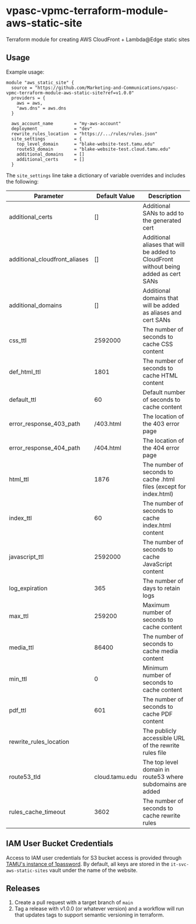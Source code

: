 # vpasc-vpmc-terraform-module-aws-static-site

Terraform module for creating AWS CloudFront + Lambda@Edge static sites

## Usage

Example usage:

```hcl
module "aws_static_site" {
  source = "https://github.com/Marketing-and-Communications/vpasc-vpmc-terraform-module-aws-static-site?ref=v1.0.0"
  providers = {
    aws = aws,
    "aws.dns" = aws.dns
  }

  aws_account_name        = "my-aws-account"
  deployment              = "dev"
  rewrite_rules_location  = "https://.../rules/rules.json"
  site_settings           = {
    top_level_domain      = "blake-website-test.tamu.edu"
    route53_domain        = "blake-website-test.cloud.tamu.edu"
    additional_domains    = []
    additional_certs      = []
  }
```

The `site_settings` line take a dictionary of variable overrides and includes the following:

| Parameter | Default Value | Description |
|-----------|---------------|-------------|
|additional_certs|[]|Additional SANs to add to the generated cert|
|additional_cloudfront_aliases|[]|Additional aliases that will be added to CloudFront without being added as cert SANs|
|additional_domains|[]|Additional domains that will be added as aliases and cert SANs|
|css_ttl|2592000|The number of seconds to cache CSS content|
|def_html_ttl|1801|The number of seconds to cache HTML content|
|default_ttl|60|Default number of seconds to cache content|
|error_response_403_path|/403.html|The location of the 403 error page|
|error_response_404_path|/404.html|The location of the 404 error page|
|html_ttl|1876|The number of seconds to cache .html files (except for index.html)|
|index_ttl|60|The number of seconds to cache index.html content|
|javascript_ttl|2592000|The number of seconds to cache JavaScript content|
|log_expiration|365|The number of days to retain logs|
|max_ttl|259200|Maximum number of seconds to cache content|
|media_ttl|86400|The number of seconds to cache media content|
|min_ttl|0|Minimum number of seconds to cache content|
|pdf_ttl|601|The number of seconds to cache PDF content|
|rewrite_rules_location||The publicly accessible URL of the rewrite rules file|
|route53_tld|cloud.tamu.edu|The top level domain in route53 where subdomains are added|
|rules_cache_timeout|3602|The number of seconds to cache rewrite rules|

## IAM User Bucket Credentials

Access to IAM user credentials for S3 bucket access is provided through [TAMU's instance of
1password](https://tamu.1password.com). By default, all keys are stored in the
`it-svc-aws-static-sites` vault under the name of the website.

## Releases

1. Create a pull request with a target branch of `main`
2. Tag a release with v1.0.0 (or whatever version) and a workflow will run that updates tags to support semantic versioning in terraform.
